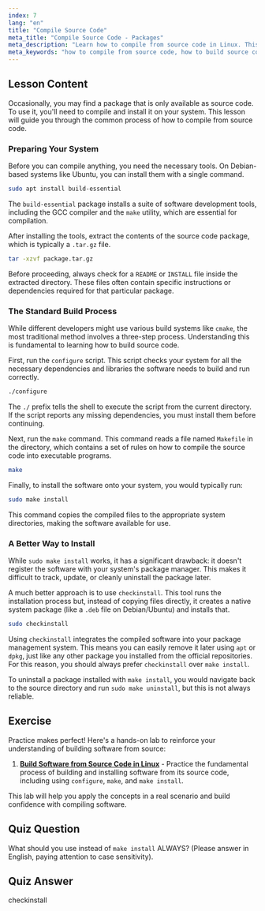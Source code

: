 ```yaml
---
index: 7
lang: "en"
title: "Compile Source Code"
meta_title: "Compile Source Code - Packages"
meta_description: "Learn how to compile from source code in Linux. This guide covers the essential steps on how to build source code using configure, make, and the recommended checkinstall command for clean package management."
meta_keywords: "how to compile from source code, how to build source code, compile source code, make install, checkinstall, Linux compile, build-essential, configure script, makefile, Linux tutorial"
---
```


## Lesson Content

Occasionally, you may find a package that is only available as source code. To use it, you'll need to compile and install it on your system. This lesson will guide you through the common process of how to compile from source code.

### Preparing Your System

Before you can compile anything, you need the necessary tools. On Debian-based systems like Ubuntu, you can install them with a single command.

```bash
sudo apt install build-essential
```

The `build-essential` package installs a suite of software development tools, including the GCC compiler and the `make` utility, which are essential for compilation.

After installing the tools, extract the contents of the source code package, which is typically a `.tar.gz` file.

```bash
tar -xzvf package.tar.gz
```

Before proceeding, always check for a `README` or `INSTALL` file inside the extracted directory. These files often contain specific instructions or dependencies required for that particular package.

### The Standard Build Process

While different developers might use various build systems like `cmake`, the most traditional method involves a three-step process. Understanding this is fundamental to learning how to build source code.

First, run the `configure` script. This script checks your system for all the necessary dependencies and libraries the software needs to build and run correctly.

```bash
./configure
```

The `./` prefix tells the shell to execute the script from the current directory. If the script reports any missing dependencies, you must install them before continuing.

Next, run the `make` command. This command reads a file named `Makefile` in the directory, which contains a set of rules on how to compile the source code into executable programs.

```bash
make
```

Finally, to install the software onto your system, you would typically run:

```bash
sudo make install
```

This command copies the compiled files to the appropriate system directories, making the software available for use.

### A Better Way to Install

While `sudo make install` works, it has a significant drawback: it doesn't register the software with your system's package manager. This makes it difficult to track, update, or cleanly uninstall the package later.

A much better approach is to use `checkinstall`. This tool runs the installation process but, instead of copying files directly, it creates a native system package (like a `.deb` file on Debian/Ubuntu) and installs that.

```bash
sudo checkinstall
```

Using `checkinstall` integrates the compiled software into your package management system. This means you can easily remove it later using `apt` or `dpkg`, just like any other package you installed from the official repositories. For this reason, you should always prefer `checkinstall` over `make install`.

To uninstall a package installed with `make install`, you would navigate back to the source directory and run `sudo make uninstall`, but this is not always reliable.

## Exercise

Practice makes perfect! Here's a hands-on lab to reinforce your understanding of building software from source:

1. **[Build Software from Source Code in Linux](https://labex.io/labs/comptia-build-software-from-source-code-in-linux-590853)** - Practice the fundamental process of building and installing software from its source code, including using `configure`, `make`, and `make install`.

This lab will help you apply the concepts in a real scenario and build confidence with compiling software.

## Quiz Question

What should you use instead of `make install` ALWAYS? (Please answer in English, paying attention to case sensitivity).

## Quiz Answer

checkinstall
